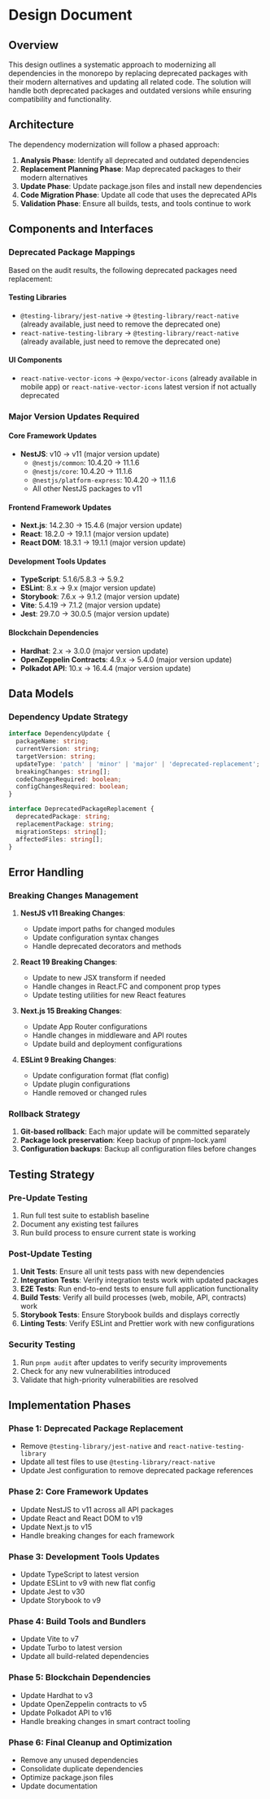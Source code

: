 # Design Document

## Overview

This design outlines a systematic approach to modernizing all dependencies in the monorepo by replacing deprecated packages with their modern alternatives and updating all related code. The solution will handle both deprecated packages and outdated versions while ensuring compatibility and functionality.

## Architecture

The dependency modernization will follow a phased approach:

1. **Analysis Phase**: Identify all deprecated and outdated dependencies
2. **Replacement Planning Phase**: Map deprecated packages to their modern alternatives
3. **Update Phase**: Update package.json files and install new dependencies
4. **Code Migration Phase**: Update all code that uses the deprecated APIs
5. **Validation Phase**: Ensure all builds, tests, and tools continue to work

## Components and Interfaces

### Deprecated Package Mappings

Based on the audit results, the following deprecated packages need replacement:

#### Testing Libraries

- `@testing-library/jest-native` → `@testing-library/react-native` (already available, just need to remove the deprecated one)
- `react-native-testing-library` → `@testing-library/react-native` (already available, just need to remove the deprecated one)

#### UI Components

- `react-native-vector-icons` → `@expo/vector-icons` (already available in mobile app) or `react-native-vector-icons` latest version if not actually deprecated

### Major Version Updates Required

#### Core Framework Updates

- **NestJS**: v10 → v11 (major version update)
  - `@nestjs/common`: 10.4.20 → 11.1.6
  - `@nestjs/core`: 10.4.20 → 11.1.6
  - `@nestjs/platform-express`: 10.4.20 → 11.1.6
  - All other NestJS packages to v11

#### Frontend Framework Updates

- **Next.js**: 14.2.30 → 15.4.6 (major version update)
- **React**: 18.2.0 → 19.1.1 (major version update)
- **React DOM**: 18.3.1 → 19.1.1 (major version update)

#### Development Tools Updates

- **TypeScript**: 5.1.6/5.8.3 → 5.9.2
- **ESLint**: 8.x → 9.x (major version update)
- **Storybook**: 7.6.x → 9.1.2 (major version update)
- **Vite**: 5.4.19 → 7.1.2 (major version update)
- **Jest**: 29.7.0 → 30.0.5 (major version update)

#### Blockchain Dependencies

- **Hardhat**: 2.x → 3.0.0 (major version update)
- **OpenZeppelin Contracts**: 4.9.x → 5.4.0 (major version update)
- **Polkadot API**: 10.x → 16.4.4 (major version update)

## Data Models

### Dependency Update Strategy

```typescript
interface DependencyUpdate {
  packageName: string;
  currentVersion: string;
  targetVersion: string;
  updateType: 'patch' | 'minor' | 'major' | 'deprecated-replacement';
  breakingChanges: string[];
  codeChangesRequired: boolean;
  configChangesRequired: boolean;
}

interface DeprecatedPackageReplacement {
  deprecatedPackage: string;
  replacementPackage: string;
  migrationSteps: string[];
  affectedFiles: string[];
}
```

## Error Handling

### Breaking Changes Management

1. **NestJS v11 Breaking Changes**:
   - Update import paths for changed modules
   - Update configuration syntax changes
   - Handle deprecated decorators and methods

2. **React 19 Breaking Changes**:
   - Update to new JSX transform if needed
   - Handle changes in React.FC and component prop types
   - Update testing utilities for new React features

3. **Next.js 15 Breaking Changes**:
   - Update App Router configurations
   - Handle changes in middleware and API routes
   - Update build and deployment configurations

4. **ESLint 9 Breaking Changes**:
   - Update configuration format (flat config)
   - Update plugin configurations
   - Handle removed or changed rules

### Rollback Strategy

1. **Git-based rollback**: Each major update will be committed separately
2. **Package lock preservation**: Keep backup of pnpm-lock.yaml
3. **Configuration backups**: Backup all configuration files before changes

## Testing Strategy

### Pre-Update Testing

1. Run full test suite to establish baseline
2. Document any existing test failures
3. Run build process to ensure current state is working

### Post-Update Testing

1. **Unit Tests**: Ensure all unit tests pass with new dependencies
2. **Integration Tests**: Verify integration tests work with updated packages
3. **E2E Tests**: Run end-to-end tests to ensure full application functionality
4. **Build Tests**: Verify all build processes (web, mobile, API, contracts) work
5. **Storybook Tests**: Ensure Storybook builds and displays correctly
6. **Linting Tests**: Verify ESLint and Prettier work with new configurations

### Security Testing

1. Run `pnpm audit` after updates to verify security improvements
2. Check for any new vulnerabilities introduced
3. Validate that high-priority vulnerabilities are resolved

## Implementation Phases

### Phase 1: Deprecated Package Replacement

- Remove `@testing-library/jest-native` and `react-native-testing-library`
- Update all test files to use `@testing-library/react-native`
- Update Jest configuration to remove deprecated package references

### Phase 2: Core Framework Updates

- Update NestJS to v11 across all API packages
- Update React and React DOM to v19
- Update Next.js to v15
- Handle breaking changes for each framework

### Phase 3: Development Tools Updates

- Update TypeScript to latest version
- Update ESLint to v9 with new flat config
- Update Jest to v30
- Update Storybook to v9

### Phase 4: Build Tools and Bundlers

- Update Vite to v7
- Update Turbo to latest version
- Update all build-related dependencies

### Phase 5: Blockchain Dependencies

- Update Hardhat to v3
- Update OpenZeppelin contracts to v5
- Update Polkadot API to v16
- Handle breaking changes in smart contract tooling

### Phase 6: Final Cleanup and Optimization

- Remove any unused dependencies
- Consolidate duplicate dependencies
- Optimize package.json files
- Update documentation
